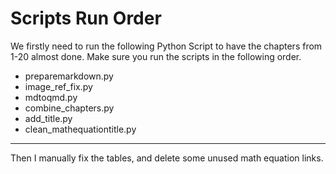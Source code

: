 # Scripts Run Order

We firstly need to run the following Python Script to have the chapters from 1-20 almost done. Make sure you run the scripts in the following order.

- preparemarkdown.py
- image_ref_fix.py
- mdtoqmd.py
- combine_chapters.py
- add_title.py
- clean_mathequationtitle.py

---

Then I manually fix the tables, and delete some unused math equation links. 


